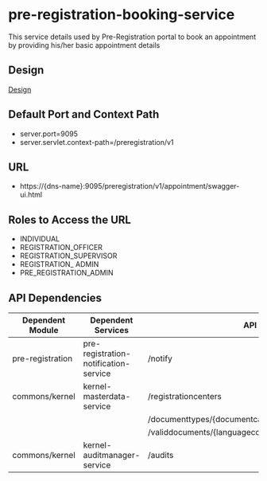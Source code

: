 # pre-registration-booking-service

This service details used by Pre-Registration portal to book an appointment by providing his/her basic appointment details

 

## Design

[Design](https://github.com/mosip/pre-registration/blob/master/design/pre-registration/pre-registration-booking-service.md)

 

## Default Port and Context Path

  * server.port=9095
  * server.servlet.context-path=/preregistration/v1



## URL

* https://{dns-name}:9095/preregistration/v1/appointment/swagger-ui.html

 

## Roles to Access the URL

* INDIVIDUAL
* REGISTRATION_OFFICER
* REGISTRATION_SUPERVISOR
* REGISTRATION_ ADMIN
* PRE_REGISTRATION_ADMIN

## API Dependencies
	
|Dependent Module |  Dependent Services  | API |
| ------------- | ------------- | ------------- |
| pre-registration  | pre-registration-notification-service| /notify |
| commons/kernel  | kernel-masterdata-service  | /registrationcenters|
|  |   | /documenttypes/{documentcategorycode}/{langcode}|
|  |   | /validdocuments/{languagecode} |
| commons/kernel | kernel-auditmanager-service | /audits |